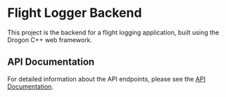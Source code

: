 # Flight Logger Backend

This project is the backend for a flight logging application, built using the Drogon C++ web framework.

## API Documentation

For detailed information about the API endpoints, please see the [API Documentation](API_DOCUMENTATION.md).

